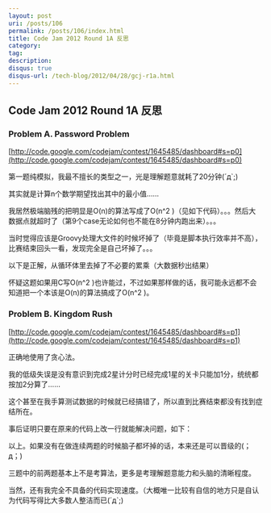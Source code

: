 ```yaml
---
layout: post
uri: /posts/106
permalink: /posts/106/index.html
title: Code Jam 2012 Round 1A 反思
category:
tag:
description:
disqus: true
disqus-url: /tech-blog/2012/04/28/gcj-r1a.html
---
```


## Code Jam 2012 Round 1A 反思

### Problem A. Password Problem
[http://code.google.com/codejam/contest/1645485/dashboard#s=p0](http://code.google.com/codejam/contest/1645485/dashboard#s=p0)

第一题纯模拟，我最不擅长的类型之一，光是理解题意就耗了20分钟(´д`;)

其实就是计算n个数学期望找出其中的最小值……

我居然极端脑残的把明显是O(n)的算法写成了O(n^2 )（见如下代码）。。。然后大数据点就超时了（第9个case无论如何也不能在8分钟内跑出来）。。。

<script src="https://gist.github.com/2517492.js?file=gistfile1.groovy"></script>

当时觉得应该是Groovy处理大文件的时候坏掉了（毕竟是脚本执行效率并不高），比赛结束回头一看，发现完全是自己坏掉了。。。

以下是正解，从循环体里去掉了不必要的累乘（大数据秒出结果）

<script src="https://gist.github.com/2517494.js?file=gistfile1.groovy"></script>

怀疑这题如果用C写O(n^2 )也许能过，不过如果那样做的话，我可能永远都不会知道把一个本该是O(n)的算法搞成了O(n^2 )。



### Problem B. Kingdom Rush
[http://code.google.com/codejam/contest/1645485/dashboard#s=p1](http://code.google.com/codejam/contest/1645485/dashboard#s=p1)

正确地使用了贪心法。

我的低级失误是没有意识到完成2星计分时已经完成1星的关卡只能加1分，统统都按加2分算了……

这个甚至在我手算测试数据的时候就已经搞错了，所以直到比赛结束都没有找到症结所在。

事后证明只要在原来的代码上改一行就能解决问题，如下：

<script src="https://gist.github.com/2517534.js?file=gistfile1.java"></script>



以上。如果没有在做连续两题的时候脑子都坏掉的话，本来还是可以晋级的(；д；)

三题中的前两题基本上不是考算法，更多是考理解题意能力和头脑的清晰程度。

当然，还有我完全不具备的代码实现速度。（大概唯一比较有自信的地方只是自认为代码写得比大多数人整洁而已(´д`;)

